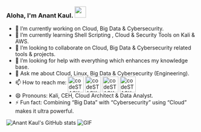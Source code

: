 ### Aloha, I'm Anant Kaul. <img src="https://raw.githubusercontent.com/vatsa287/vatsa287/master/assets/Hi.gif?raw=true" width="30px">
<!--[![Anant Kaul's GitHub stats](https://github-readme-stats.vercel.app/api?username=anantkaul)](https://github.com/anuraghazra/github-readme-stats)-->


- 🔭 I’m currently working on Cloud, Big Data & Cybersecurity.
- 🌱 I’m currently learning Shell Scripting , Cloud & Security Tools on Kali & AWS.
- 👯 I’m looking to collaborate on Cloud, Big Data & Cybersecurity related tools & projects.
- 🤔 I’m looking for help with everything which enhances my knowledge base.
- 💬 Ask me about Cloud, Linux, Big Data & Cybersecurity (Engineering).
- 📫 How to reach me: [<img align="middle" alt="codeSTACKr | Youtube" width="42px" src="https://img.icons8.com/color/youtube" />][youtube]
                      [<img align="middle" alt="codeSTACKr | Twitter" width="42px" src="https://img.icons8.com/fluent/48/000000/twitter.png" />][twitter]
                      [<img align="middle" alt="codeSTACKr | LinkedIn" width="42px" src="https://img.icons8.com/fluent/48/000000/linkedin.png" />][linkedin]
                      [<img align="middle" alt="codeSTACKr | Instagram" width="42px" src="https://img.icons8.com/fluent/48/000000/instagram-new.png" />][instagram]
- 😄 Pronouns: Kali, CEH, Cloud Architect & Data Analyst.
- ⚡ Fun fact: Combining “Big Data” with “Cybersecurity” using “Cloud” makes it ultra powerful.

![Anant Kaul's GitHub stats](https://github-readme-stats.vercel.app/api?username=anuraghazra&show_icons=true&theme=radical)
<img align="bottom" alt="GIF" src="https://github-readme-stats.vercel.app/api?username=anantkaul&show_icons=true&hide_border=true&theme=dracula)" />

[twitter]: https://twitter.com/AnantKaul_
[youtube]: https://www.youtube.com/channel/UC7bflmCt91Om9HlBZDcTAmw
[instagram]: https://www.instagram.com/anantkaul/
[linkedin]: https://www.linkedin.com/in/anant-kaul/
